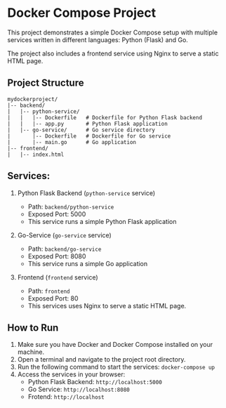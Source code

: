 # Docker Compose Project

This project demonstrates a simple Docker Compose setup with multiple services written in different languages: Python (Flask) and Go. 

The project also includes a frontend service using Nginx to serve a static HTML page.


## Project Structure

```plaintext
mydockerproject/
|-- backend/
|   |-- python-service/
|   |   |-- Dockerfile   # Dockerfile for Python Flask backend
|   |   |-- app.py       # Python Flask application
|   |-- go-service/      # Go service directory
|       |-- Dockerfile   # Dockerfile for Go service
|       |-- main.go      # Go application
|-- frontend/
|   |-- index.html
```


## Services:

1. Python Flask Backend (`python-service` service)
   - Path: `backend/python-service`
   - Exposed Port: 5000 
   - This service runs a simple Python Flask application


2. Go-Service (`go-service` service)
   - Path: `backend/go-service`
   - Exposed Port: 8080
   - This service runs a simple Go application

3. Frontend (`frontend` service)
   - Path: `frontend`
   - Exposed Port: 80 
   - This services uses Nginx to serve a static HTML page.

## How to Run 
1. Make sure you have Docker and Docker Compose installed on your machine.
1. Open a terminal and navigate to the project root directory.
3. Run the following command to start the services: `docker-compose up`
4. Access the services in your browser:
   - Python Flask Backend: `http://localhost:5000` 
   - Go Service: `http://localhost:8080`
   - Frotend: `http://localhost` 